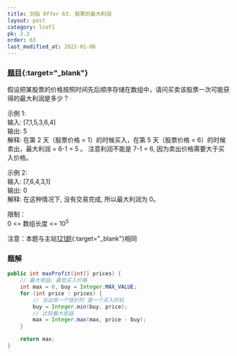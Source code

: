```yaml
---
title: 剑指 Offer 63. 股票的最大利润
layout: post
category: lcof1
pk: 2.2
order: 63
last_modified_at: 2022-01-06
---
```


### [题目](https://leetcode-cn.com/problems/gu-piao-de-zui-da-li-run-lcof/){:target="_blank"}

假设把某股票的价格按照时间先后顺序存储在数组中，请问买卖该股票一次可能获得的最大利润是多少？

示例 1:  
输入: [7,1,5,3,6,4]  
输出: 5  
解释: 在第 2 天（股票价格 = 1）的时候买入，在第 5 天（股票价格 = 6）的时候卖出，最大利润 = 6-1 = 5 。
注意利润不能是 7-1 = 6, 因为卖出价格需要大于买入价格。

示例 2:  
输入: [7,6,4,3,1]  
输出: 0  
解释: 在这种情况下, 没有交易完成, 所以最大利润为 0。

限制：  
0 <= 数组长度 <= 10<sup>5</sup>

注意：本题与主站[121题](https://leetcode-cn.com/problems/best-time-to-buy-and-sell-stock/){:target="_blank"}相同

### 题解

```java
public int maxProfit(int[] prices) {
    // 最大收益、最低买入价格
    int max = 0, buy = Integer.MAX_VALUE;
    for (int price : prices) {
        // 当出现一个低价时 是一个买入时机
        buy = Integer.min(buy, price);
        // 比较最大收益
        max = Integer.max(max, price - buy);
    }

    return max;
}
```